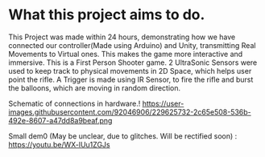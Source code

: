 # What this project aims to do.
This Project was made within 24 hours, demonstrating how we have connected our controller(Made using Arduino) and Unity, transmitting Real Movements to Virtual ones. This makes the game more interactive and immersive.
This is a First Person Shooter game.
2 UltraSonic Sensors were used to keep track to physical movements in 2D Space, which helps user point the rifle.
A Trigger is made using IR Sensor, to fire the rifle and burst the balloons, which are moving in random direction.

Schematic of connections in hardware.!
https://user-images.githubusercontent.com/92046906/229625732-2c65e508-536b-492e-8607-a47dd8a9beaf.png

Small dem0 (May be unclear, due to glitches. Will be rectified soon) : https://youtu.be/WX-lUu1ZGJs

